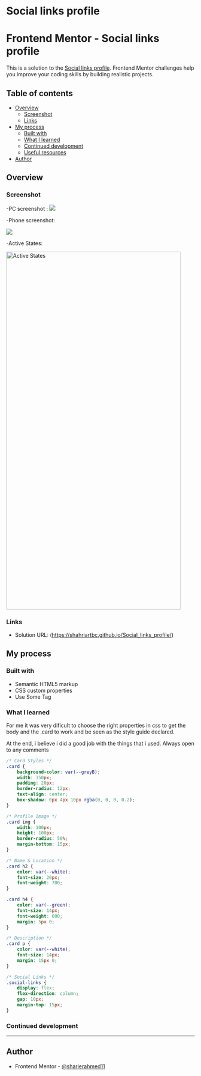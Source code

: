 # Social links profile

# Frontend Mentor - Social links profile

This is a solution to the [Social links profile](https://www.frontendmentor.io/challenges/social-links-profile-UG32l9m6dQ). Frontend Mentor challenges help you improve your coding skills by building realistic projects. 

## Table of contents

- [Overview](#overview)
  - [Screenshot](#screenshot)
  - [Links](#links)
- [My process](#my-process)
  - [Built with](#built-with)
  - [What I learned](#what-i-learned)
  - [Continued development](#continued-development)
  - [Useful resources](#useful-resources)
- [Author](#author)


## Overview

### Screenshot

-PC screenshot :
![](./destkop-design.png)


-Phone screenshot:

![](./mobile-design.png)

-Active States:

<img src="https://raw.githubusercontent.com/ShahriarTbc/Social_links_profile/main/active-states.jpg" alt="Active States" width="466" height="953">

### Links

- Solution URL: (https://shahriartbc.github.io/Social_links_profile/)

## My process

### Built with

- Semantic HTML5 markup
- CSS custom properties
- Use Some Tag


### What I learned

For me it was very dificult to choose the right properties in css to get the body and the .card to work and be seen as the style guide declared.

At the end, i believe i did a good job with the things that i used.
Always open to any comments  

```css
/* Card Styles */
.card {
    background-color: var(--greyB);
    width: 350px;
    padding: 20px;
    border-radius: 12px;
    text-align: center;
    box-shadow: 0px 4px 10px rgba(0, 0, 0, 0.2);
}

/* Profile Image */
.card img {
    width: 100px;
    height: 100px;
    border-radius: 50%;
    margin-bottom: 15px;
}

/* Name & Location */
.card h2 {
    color: var(--white);
    font-size: 20px;
    font-weight: 700;
}

.card h4 {
    color: var(--green);
    font-size: 14px;
    font-weight: 600;
    margin: 5px 0;
}

/* Description */
.card p {
    color: var(--white);
    font-size: 14px;
    margin: 15px 0;
}

/* Social Links */
.social-links {
    display: flex;
    flex-direction: column;
    gap: 10px;
    margin-top: 15px;
}
```

### Continued development
*****************

## Author
- Frontend Mentor - [@sharierahmed11](https://www.frontendmentor.io/profile/sharierahmed11)
